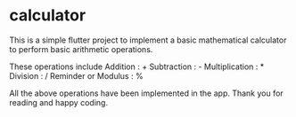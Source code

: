 # calculator

This is a simple flutter project to implement a basic
mathematical calculator to perform basic arithmetic operations.

These operations include
Addition : +
Subtraction : -
Multiplication : *
Division : /
Reminder or Modulus : %

All the above operations have been implemented in the app.
Thank you for reading and happy coding.